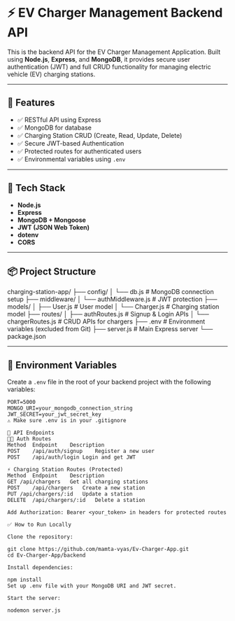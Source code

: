 # ⚡ EV Charger Management Backend API

This is the backend API for the EV Charger Management Application. Built using **Node.js**, **Express**, and **MongoDB**, it provides secure user authentication (JWT) and full CRUD functionality for managing electric vehicle (EV) charging stations.

---

## 🚀 Features

- ✅ RESTful API using Express
- ✅ MongoDB for database
- ✅ Charging Station CRUD (Create, Read, Update, Delete)
- ✅ Secure JWT-based Authentication
- ✅ Protected routes for authenticated users
- ✅ Environmental variables using `.env`

---

## 🧱 Tech Stack

- **Node.js**
- **Express**
- **MongoDB + Mongoose**
- **JWT (JSON Web Token)**
- **dotenv**
- **CORS**

---

## 📦 Project Structure

charging-station-app/
├── config/
│ └── db.js # MongoDB connection setup
├── middleware/
│ └── authMiddleware.js # JWT protection
├── models/
│ ├── User.js # User model
│ └── Charger.js # Charging station model
├── routes/
│ ├── authRoutes.js # Signup & Login APIs
│ └── chargerRoutes.js # CRUD APIs for chargers
├── .env # Environment variables (excluded from Git)
├── server.js # Main Express server
└── package.json


---

## 🔐 Environment Variables

Create a `.env` file in the root of your backend project with the following variables:

```env
PORT=5000
MONGO_URI=your_mongodb_connection_string
JWT_SECRET=your_jwt_secret_key
⚠️ Make sure .env is in your .gitignore

📄 API Endpoints
🧑‍💼 Auth Routes
Method	Endpoint	Description
POST	/api/auth/signup	Register a new user
POST	/api/auth/login	Login and get JWT

⚡ Charging Station Routes (Protected)
Method	Endpoint	Description
GET	/api/chargers	Get all charging stations
POST	/api/chargers	Create a new station
PUT	/api/chargers/:id	Update a station
DELETE	/api/chargers/:id	Delete a station

Add Authorization: Bearer <your_token> in headers for protected routes

✅ How to Run Locally

Clone the repository:

git clone https://github.com/mamta-vyas/Ev-Charger-App.git
cd Ev-Charger-App/backend

Install dependencies:

npm install
Set up .env file with your MongoDB URI and JWT secret.

Start the server:

nodemon server.js
